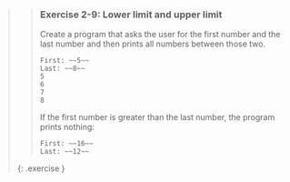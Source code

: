 >>### Exercise 2-9: Lower limit and upper limit
>>
>>Create a program that asks the user for the first number and the last number and then prints all numbers between those two.
>>
>>```output
>>First: ~~5~~
>>Last: ~~8~~
>>5
>>6
>>7
>>8
>>```
>>
>>If the first number is greater than the last number, the program prints nothing:
>>
>>```output
>>First: ~~16~~
>>Last: ~~12~~
>>```
>{: .exercise }